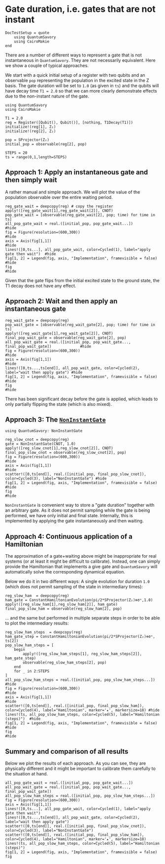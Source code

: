 # Gate duration, i.e. gates that are not instant

```@meta
DocTestSetup = quote
    using QuantumSavory
    using CairoMakie
end
```

There are a number of different ways to represent a gate that is not instantaneous in `QuantumSavory`. They are not necessarily equivalent. Here we show a couple of typical approaches.

We start with a quick initial setup of a register with two qubits and an observable `pop` representing the population in the excited state in the Z basis. The gate duration will be set to `1.0` (as given in `ts`) and the qubits will have decay time `T1 = 2.0` so that we can more clearly demonstrate effects due to the non-instant nature of the gate.

```@example noninst
using QuantumSavory
using CairoMakie

T1 = 2.0
reg = Register([Qubit(), Qubit()], [nothing, T1Decay(T1)])
initialize!(reg[1], Z₂)
initialize!(reg[2], Z₂)

pop = SProjector(Z₂)
initial_pop = observable(reg[2], pop)

STEPS = 20
ts = range(0,1,length=STEPS)
```

## Approach 1: Apply an instantaneous gate and then simply wait

A rather manual and simple approach.
We will plot the value of the population observable over the entire waiting period.

```@example noninst
reg_gate_wait = deepcopy(reg) # copy the register
apply!([reg_gate_wait[1],reg_gate_wait[2]], CNOT)
pop_gate_wait = [observable(reg_gate_wait[2], pop; time) for time in ts]
all_pop_gate_wait = real.([initial_pop, pop_gate_wait...])                           #hide
fig = Figure(resolution=(600,300))                                                   #hide
axis = Axis(fig[1,1])                                                                #hide
lines!([0,ts...], all_pop_gate_wait, color=Cycled(1), label="apply gate then wait")  #hide
fig[1, 2] = Legend(fig, axis, "Implementation", framevisible = false)                #hide
fig                                                                                  #hide
```

Given that the gate flips from the initial excited state to the ground state, the T1 decay does not have any effect.

## Approach 2: Wait and then apply an instantaneous gate

```@example noninst
reg_wait_gate = deepcopy(reg)
pop_wait_gate = [observable(reg_wait_gate[2], pop; time) for time in ts]
apply!([reg_wait_gate[1],reg_wait_gate[2]], CNOT)
final_pop_wait_gate = observable(reg_wait_gate[2], pop)
all_pop_wait_gate = real.([initial_pop, pop_wait_gate..., final_pop_wait_gate])             #hide
fig = Figure(resolution=(600,300))                                                          #hide
axis = Axis(fig[1,1])                                                                       #hide
lines!([0,ts...,ts[end]], all_pop_wait_gate, color=Cycled(2), label="wait then apply gate") #hide
fig[1, 2] = Legend(fig, axis, "Implementation", framevisible = false)                       #hide
fig                                                                                         #hide
```

There has been significant decay before the gate is applied, which leads to only partially flipping the state (which is also mixed).

## Approach 3: The [`NonInstantGate`](@ref)

```@example noninst
using QuantumSavory: NonInstantGate

reg_slow_cnot = deepcopy(reg)
gate = NonInstantGate(CNOT, 1.0)
apply!([reg_slow_cnot[1],reg_slow_cnot[2]], CNOT)
final_pop_slow_cnot = observable(reg_slow_cnot[2], pop)
fig = Figure(resolution=(600,300))                                                #hide
axis = Axis(fig[1,1])                                                             #hide
scatter!([0,ts[end]], real.([initial_pop, final_pop_slow_cnot]), color=Cycled(3), label="NonInstantGate") #hide
fig[1, 2] = Legend(fig, axis, "Implementation", framevisible = false)             #hide
fig                                                                               #hide
```

`NonInstantGate` is convenient way to store a "gate duration" together with an arbitrary gate. As it does not permit sampling while the gate is being performed, we have only initial and final state. Internally, this is implemented by applying the gate instantaneously and then waiting.

## Approach 4: Continuous application of a Hamiltonian

The approximation of a gate+waiting above might be inappropriate for real systems (or at least it might be difficult to calibrate). Instead, one can simply provide the Hamiltonian that implements a give gate and `QuantumSavory` will automatically solve the corresponding dynamical equation.

Below we do it in two different ways: A single evolution for duration `1.0` (which does not permit sampling of the state in intermediary times):

```@example noninst
reg_slow_ham  = deepcopy(reg)
ham_gate = ConstantHamiltonianEvolution(pi/2*SProjector(Z₂)⊗σˣ,1.0)
apply!([reg_slow_ham[1],reg_slow_ham[2]], ham_gate)
final_pop_slow_ham = observable(reg_slow_ham[2], pop)
```

... and the same but performed in multiple separate steps in order to be able to plot the intermediary results:

```@example noninst
reg_slow_ham_steps  = deepcopy(reg)
ham_gate_step = ConstantHamiltonianEvolution(pi/2*SProjector(Z₂)⊗σˣ, ts[2])
pop_slow_ham_steps = [
    begin
        apply!([reg_slow_ham_steps[1], reg_slow_ham_steps[2]], ham_gate_step)
        observable(reg_slow_ham_steps[2], pop)
    end
    for _ in 2:STEPS
]
all_pop_slow_ham_steps = real.([initial_pop, pop_slow_ham_steps...])              #hide
fig = Figure(resolution=(600,300))                                                #hide
axis = Axis(fig[1,1])                                                             #hide
scatter!([0,ts[end]], real.([initial_pop, final_pop_slow_ham]), color=Cycled(4), label="Hamiltonian", marker='▴', markersize=18) #hide
lines!(ts, all_pop_slow_ham_steps, color=Cycled(5), label="Hamiltonian (steps)")  #hide
fig[1, 2] = Legend(fig, axis, "Implementation", framevisible = false)             #hide
fig                                                                               #hide
```

## Summary and comparison of all results

Below we plot the results of each approach. As you can see, they are physically different and it might be important to calibrate them carefully to the situation at hand.

```@example noninst
all_pop_gate_wait = real.([initial_pop, pop_gate_wait...])
all_pop_wait_gate = real.([initial_pop, pop_wait_gate..., final_pop_wait_gate])
all_pop_slow_ham_steps = real.([initial_pop, pop_slow_ham_steps...])
fig = Figure(resolution=(600,300))
axis = Axis(fig[1,1])
lines!([0,ts...], all_pop_gate_wait, color=Cycled(1), label="apply gate then wait")
lines!([0,ts...,ts[end]], all_pop_wait_gate, color=Cycled(2), label="wait then apply gate")
scatter!([0,ts[end]], real.([initial_pop, final_pop_slow_cnot]), color=Cycled(3), label="NonInstantGate")
scatter!([0,ts[end]], real.([initial_pop, final_pop_slow_ham]), color=Cycled(4), label="Hamiltonian", marker='▴', markersize=18)
lines!(ts, all_pop_slow_ham_steps, color=Cycled(5), label="Hamiltonian (steps)")
fig[1, 2] = Legend(fig, axis, "Implementation", framevisible = false)
fig
```